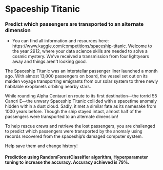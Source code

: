 # Spaceship Titanic 
### Predict which passengers are transported to an alternate dimension

* You can find all information and resources here: https://www.kaggle.com/competitions/spaceship-titanic.
Welcome to the year 2912, where your data science skills are needed to solve a cosmic mystery. We've received a transmission from four lightyears away and things aren't looking good.


The Spaceship Titanic was an interstellar passenger liner launched a month ago. With almost 13,000 passengers on board, the vessel set out on its maiden voyage transporting emigrants from our solar system to three newly habitable exoplanets orbiting nearby stars.


While rounding Alpha Centauri en route to its first destination—the torrid 55 Cancri E—the unwary Spaceship Titanic collided with a spacetime anomaly hidden within a dust cloud. Sadly, it met a similar fate as its namesake from 1000 years before. Though the ship stayed intact, almost half of the passengers were transported to an alternate dimension!

To help rescue crews and retrieve the lost passengers, you are challenged to predict which passengers were transported by the anomaly using records recovered from the spaceship’s damaged computer system.

Help save them and change history!

#### Prediction using RandomForestClassifier algorithm, Hyperparameter tuning to increase the accuracy. Accuracy achieved is 79%. 
